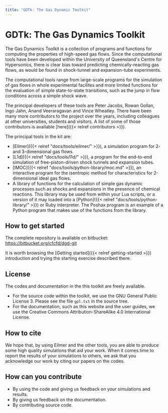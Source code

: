 ```yaml
---
title: "GDTk: The Gas Dynamic Toolkit"
---
```


# GDTk: The Gas Dynamics Toolkit

The Gas Dynamics Toolkit is a collection of programs and functions for
computing the properties of high-speed gas flows.
Since the computational tools have been developed within the University of Queensland's
Centre for Hypersonics, there is clear bias toward predicting chemically-reacting gas flows,
as would be found in shock-tunnel and expansion-tube experiments.

The computational tools range from large-scale programs for the simulation
of gas flows in whole experimental facilites
and more limited functions for the evaluation of simple state-to-state transitions,
such as the jump in flow conditions across a simple shock wave.

The principal developers of these tools are Peter Jacobs, Rowan Gollan,
Ingo Jahn, Anand Veeraragavan and Vince Wheatley.
There have been many more contributors to the project over the years,
including colleagues at other universities, students and visitors.
A list of some of those contributors is available [here]({{< relref contributors >}}).

The principal tools in the kit are:
+ [Eilmer]({{< relref "docs/tools/eilmer/" >}}),
  a simulation program for 2- and 3-dimensional gas flows.
+ [L1d]({{< relref "docs/tools/l1d/" >}}),
  a program for the end-to-end simulation of free-piston-driven shock tunnels
  and expansion tubes.
+ [IMOC]({{< relref "docs/tools/python-library/moc.md" >}}),
  an interactive program for the isentropic method for characteristics
  for 2-dimensional ideal gas flows.
+ A library of functions for the calculation of simple gas dynamic processes
  such as shocks and expansions in the presence of chemical reactions.
  This library may be used from within your Lua scripts,
  or a version of it may loaded into
  a [Python]({{< relref "docs/tools/python-library/" >}}) or
  Ruby interpreter.
  The Poshax program is an example of a Python program that makes use of the functions
  from the library.


## How to get started
The complete repository is available on bitbucket: https://bitbucket.org/cfcfd/dgd-git

It is worth browsing the [Getting started]({{< relref getting-started >}}) introduction
and trying the starting exercise described there.


## License
The codes and documentation in the this toolkit are freely available.
+ For the source code within the toolkit, we use the GNU General Public License 3.
Please see the file `gpl.txt` in the source tree.
+ For the documentation, such as this website and the user guides,
we use the Creative Commons Attribution-ShareAlike 4.0 International License.


## How to cite
We hope that, by using Eilmer and the other tools,
you are able to produce some high quality simulations that aid your work.
When it comes time to report the results of your simulations to others,
we ask that you acknowledge our work by citing our papers on the codes.


## How can you contribute
+ By using the code and giving us feedback on your simulations
  and results.
+ By giving us feedback on the documentation.
+ By contributing source code.



